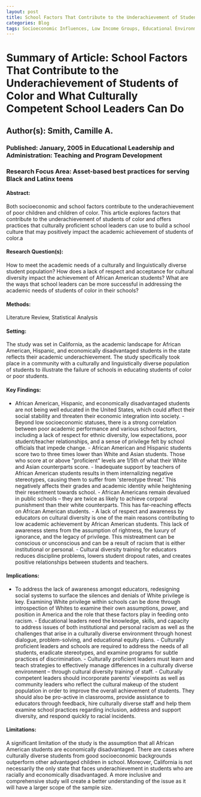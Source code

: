 ```yaml
---
layout: post
title: School Factors That Contribute to the Underachievement of Students of Color and What Culturally Competent School Leaders Can Do
categories: Blog
tags: Socioeconomic Influences, Low Income Groups, Educational Environment, Underachievement, Academic Achievement, Minority Group Children, Cultural Pluralism, Leadership Responsibility, Culturally Relevant Education, Racial Differences, African American Students, White Students, Hispanic American Students, Asian American Students, Racial Bias, Teacher Expectations of Students
---
```


# Summary of Article: School Factors That Contribute to the Underachievement of Students of Color and What Culturally Competent School Leaders Can Do

## Author(s): Smith, Camille A.

### Published: January, 2005 in Educational Leadership and Administration: Teaching and Program Development

### Research Focus Area: Asset-based best practices for serving Black and Latinx teens

#### Abstract:
Both socioeconomic and school factors contribute to the underachievement of poor children and children of color. This article explores factors that contribute to the underachievement of students of color and offers practices that culturally proficient school leaders can use to build a school culture that may positively impact the academic achievement of students of color.a


#### Research Question(s):
How to meet the academic needs of a culturally and linguistically diverse student population? How does a lack of respect and acceptance for cultural diversity impact the achievement of African American students? What are the ways that school leaders can be more successful in addressing the academic needs of students of color in their schools?


#### Methods:
Literature Review, Statistical Analysis


#### Setting:
The study was set in California, as the academic landscape for African American, Hispanic, and economically disadvantaged students in the state reflects their academic underachievement. The study specifically took place in a community with a culturally and linguistically diverse population of students to illustrate the failure of schools in educating students of color or poor students. 


#### Key Findings:
- African American, Hispanic, and economically disadvantaged students are not being well educated in the United States, which could affect their social stability and threaten their economic integration into society.  - Beyond low socioeconomic statuses, there is a strong correlation between poor academic performance and various school factors, including a lack of respect for ethnic diversity, low expectations, poor student/teacher relationships, and a sense of privilege felt by school officials that impede change. - African American and Hispanic students score two to three times lower than White and Asian students. Those who score at or above "proficient" levels are 1/5th of what their White and Asian counterparts score.  - Inadequate support by teachers of African American students results in them internalizing negative stereotypes, causing them to suffer from 'stereotype threat.' This negatively affects their grades and academic identity while heightening their resentment towards school. - African Americans remain devalued in public schools – they are twice as likely to achieve corporal punishment than their white counterparts. This has far-reaching effects on African American students. - A lack of respect and awareness by educators on cultural diversity is one of the main reasons contributing to low academic achievement by African American students. This lack of awareness stems from the assumption of rightness, the luxury of ignorance, and the legacy of privilege. This mistreatment can be conscious or unconscious and can be a result of racism that is either institutional or personal.  - Cultural diversity training for educators reduces discipline problems, lowers student dropout rates, and creates positive relationships between students and teachers. 


#### Implications:
- To address the lack of awareness amongst educators, redesigning social systems to surface the silences and denials of White privilege is key. Examining White privilege within schools can be done through introspection of Whites to examine their own assumptions, power, and position in America and the role that these factors play in feeding onto racism.  - Educational leaders need the knowledge, skills, and capacity to address issues of both institutional and personal racism as well as the challenges that arise in a culturally diverse environment through honest dialogue, problem-solving, and educational equity plans. - Culturally proficient leaders and schools are required to address the needs of all students, eradicate stereotypes, and examine programs for subtle practices of discrimination.  - Culturally proficient leaders must learn and teach strategies to effectively manage differences in a culturally diverse environment – through cultural diversity training of staff. - Culturally competent leaders should incorporate parents' viewpoints as well as community leaders who reflect the cultural makeup of the student population in order to improve the overall achievement of students. They should also be pro-active in classrooms, provide assistance to educators through feedback, hire culturally diverse staff and help them examine school practices regarding inclusion, address and support diversity, and respond quickly to racial incidents.


#### Limitations:
A significant limitation of the study is the assumption that all African American students are economically disadvantaged. There are cases where culturally diverse students from good socioeconomic backgrounds outperform other advantaged children in school. Moreover, California is not necessarily the only state that faces underachievement in students who are racially and economically disadvantaged. A more inclusive and comprehensive study will create a better understanding of the issue as it will have a larger scope of the sample size. 


